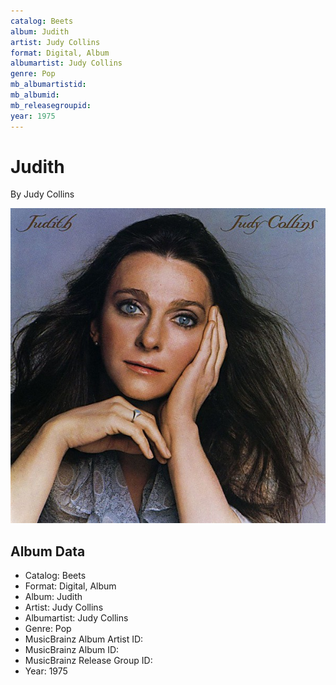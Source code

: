 ```yaml
---
catalog: Beets
album: Judith
artist: Judy Collins
format: Digital, Album
albumartist: Judy Collins
genre: Pop
mb_albumartistid: 
mb_albumid: 
mb_releasegroupid: 
year: 1975
---
```


# Judith

By Judy Collins

![](../../assets/beetscovers/Judy_Collins-Judith.jpg)

## Album Data

- Catalog: Beets
- Format: Digital, Album
- Album: Judith
- Artist: Judy Collins
- Albumartist: Judy Collins
- Genre: Pop
- MusicBrainz Album Artist ID: 
- MusicBrainz Album ID: 
- MusicBrainz Release Group ID: 
- Year: 1975

